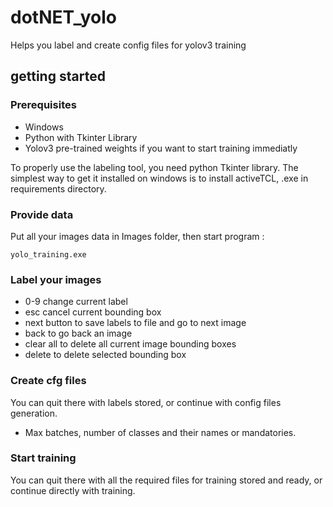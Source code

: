 # dotNET_yolo


Helps you label and create config files for yolov3 training


## getting started


### Prerequisites


* Windows
* Python with Tkinter Library
* Yolov3 pre-trained weights if you want to start training immediatly

To properly use the labeling tool, you need python Tkinter library.
The simplest way to get it installed on windows is to install activeTCL, .exe in requirements directory.


### Provide data


Put all your images data in Images folder, then start program :

```
yolo_training.exe
```


### Label your images


* 0-9 change current label
* esc cancel current bounding box
* next button to save labels to file and go to next image
* back to go back an image
* clear all to delete all current image bounding boxes
* delete to delete selected bounding box


### Create cfg files


You can quit there with labels stored, or continue with config files generation.
* Max batches, number of classes and their names or mandatories.


### Start training


You can quit there with all the required files for training stored and ready, or continue directly with training.
